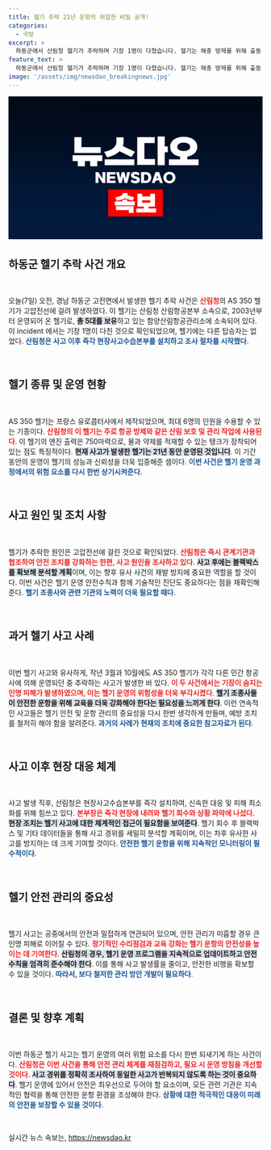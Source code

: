 ```yaml
---
title: 헬기 추락 21년 운항의 위험한 비밀 공개!
categories:
  - 국방
excerpt: >
  하동군에서 산림청 헬기가 추락하며 기장 1명이 다쳤습니다. 헬기는 해충 방제를 위해 출동 중 고압전선에 걸렸고, 사고 원인을 조사 중입니다. 21년 역사의 AS 350 헬기의 안전 문제는 다시 화두에 오르게 될까요?
feature_text: >
  하동군에서 산림청 헬기가 추락하며 기장 1명이 다쳤습니다. 헬기는 해충 방제를 위해 출동 중 고압전선에 걸렸고, 사고 원인을 조사 중입니다. 21년 역사의 AS 350 헬기의 안전 문제는 다시 화두에 오르게 될까요?
image: '/assets/img/newsdao_breakingnews.jpg'
---
```


<p><img src="/assets/img/newsdao_breakingnews.jpg" alt="pcversion 속보" /></p>

<h2 data-ke-size="size26">하동군 헬기 추락 사건 개요</h2>

<p data-ke-size="size16">&nbsp;</p>

<p>오늘(7일) 오전, 경남 하동군 고전면에서 발생한 헬기 추락 사건은 <b><span style="color: #ee2323;">산림청</span></b>의 AS 350 헬기가 고압전선에 걸려 발생하였다. 이 헬기는 산림청 산림항공본부 소속으로, 2003년부터 운영되어 온 헬기로, <b><span style="background-color: #21538527;">총 5대를 보유</span></b>하고 있는 함양산림항공관리소에 소속되어 있다. 이 incident 에서는 기장 1명이 다친 것으로 확인되었으며, 헬기에는 다른 탑승자는 없었다. <b><span style="color: #1a5490;">산림청은 사고 이후 즉각 현장사고수습본부를 설치하고 조사 절차를 시작했다</span></b>.</p></p>

<p data-ke-size="size16">&nbsp;</p>

<h2 data-ke-size="size26">헬기 종류 및 운영 현황</h2>

<p data-ke-size="size16">&nbsp;</p>

<p>AS 350 헬기는 프랑스 유로콥터사에서 제작되었으며, 최대 6명의 인원을 수용할 수 있는 기종이다. <b><span style="color: #ee2323;">산림청의 이 헬기는 주로 항공 방제와 같은 산림 보호 및 관리 작업에 사용된다</span></b>. 이 헬기의 엔진 출력은 750마력으로, 물과 약제를 적재할 수 있는 탱크가 장착되어 있는 점도 특징적이다. <b><span style="background-color: #21538527;">현재 사고가 발생한 헬기는 21년 동안 운영된 것입니다</span></b>. 이 기간 동안의 운영이 헬기의 성능과 신뢰성을 더욱 입증해준 셈이다. <b><span style="color: #1a5490;">이번 사건은 헬기 운영 과정에서의 위험 요소를 다시 한번 상기시켜준다</span></b>.</p></p>

<p data-ke-size="size16">&nbsp;</p>

<h2 data-ke-size="size26">사고 원인 및 조치 사항</h2>

<p data-ke-size="size16">&nbsp;</p>

<p>헬기가 추락한 원인은 고압전선에 걸린 것으로 확인되었다. <b><span style="color: #ee2323;">산림청은 즉시 관계기관과 협조하여 안전 조치를 강화하는 한편, 사고 원인을 조사하고 있다</span></b>. <b><span style="background-color: #21538527;">사고 후에는 블랙박스를 확보해 분석할 계획</span></b>이며, 이는 향후 유사 사건의 재발 방지에 중요한 역할을 할 것이다.  이번 사건은 헬기 운영 안전수칙과 함께 기술적인 진단도 중요하다는 점을 재확인해준다. <b><span style="color: #1a5490;">헬기 조종사와 관련 기관의 노력이 더욱 필요할 때다</span></b>.</p></p>

<p data-ke-size="size16">&nbsp;</p>

<h2 data-ke-size="size26">과거 헬기 사고 사례</h2>

<p data-ke-size="size16">&nbsp;</p>

<p>이번 헬기 사고와 유사하게, 작년 3월과 10월에도 AS 350 헬기가 각각 다른 민간 항공사에 의해 운영되던 중 추락하는 사고가 발생한 바 있다. <b><span style="color: #ee2323;">이 두 사건에서는 기장이 숨지는 인명 피해가 발생하였으며, 이는 헬기 운영의 위험성을 더욱 부각시켰다</span></b>. <b><span style="background-color: #21538527;">헬기 조종사들이 안전한 운항을 위해 교육을 더욱 강화해야 한다는 필요성을 느끼게 한다</span></b>. 이런 연속적인 사고들은 헬기 안전 및 운항 관리의 중요성을 다시 한번 생각하게 만들며, 예방 조치를 철저히 해야 함을 알려준다. <b><span style="color: #1a5490;">과거의 사례가 현재의 조치에 중요한 참고자료가 된다</span></b>.</p></p>

<p data-ke-size="size16">&nbsp;</p>

<h2 data-ke-size="size26">사고 이후 현장 대응 체계</h2>

<p data-ke-size="size16">&nbsp;</p>

<p>사고 발생 직후, 산림청은 현장사고수습본부를 즉각 설치하여, 신속한 대응 및 피해 최소화를 위해 힘쓰고 있다. <b><span style="color: #ee2323;">본부장은 즉각 현장에 내려와 헬기 회수와 상황 파악에 나섰다</span></b>. <b><span style="background-color: #21538527;">현장 조치는 헬기 사고에 대한 체계적인 접근이 필요함을 보여준다</span></b>. 헬기 회수 후 블랙박스 및 기타 데이터들을 통해 사고 경위를 세밀히 분석할 계획이며, 이는 차후 유사한 사고를 방지하는 데 크게 기여할 것이다. <b><span style="color: #1a5490;">안전한 헬기 운항을 위해 지속적인 모니터링이 필수적이다</span></b>.</p></p>

<p data-ke-size="size16">&nbsp;</p>

<h2 data-ke-size="size26">헬기 안전 관리의 중요성</h2>

<p data-ke-size="size16">&nbsp;</p>

<p>헬기 사고는 공중에서의 안전과 밀접하게 연관되어 있으며, 안전 관리가 미흡할 경우 큰 인명 피해로 이어질 수 있다. <b><span style="color: #ee2323;">정기적인 수리점검과 교육 강화는 헬기 운항의 안전성을 높이는 데 기여한다</span></b>. <b><span style="background-color: #21538527;">산림청의 경우, 헬기 운영 프로그램을 지속적으로 업데이트하고 안전 수칙을 엄격히 준수해야 한다</span></b>. 이를 통해 사고 발생률을 줄이고, 안전한 비행을 확보할 수 있을 것이다. <b><span style="color: #1a5490;">따라서, 보다 철저한 관리 방안 개발이 필요하다</span></b>.</p></p>

<p data-ke-size="size16">&nbsp;</p>

<h2 data-ke-size="size26">결론 및 향후 계획</h2>

<p data-ke-size="size16">&nbsp;</p>

<p>이번 하동군 헬기 사고는 헬기 운영의 여러 위험 요소를 다시 한번 되새기게 하는 사건이다. <b><span style="color: #ee2323;">산림청은 이번 사건을 통해 안전 관리 체계를 재점검하고, 필요 시 운영 방침을 개선할 것이다</span></b>. <b><span style="background-color: #21538527;">사고 경위를 정확히 조사하여 동일한 사고가 반복되지 않도록 하는 것이 중요하다</span></b>. 헬기 운영에 있어서 안전은 최우선으로 두어야 할 요소이며, 모든 관련 기관은 지속적인 협력을 통해 안전한 운항 환경을 조성해야 한다. <b><span style="color: #1a5490;">상황에 대한 적극적인 대응이 미래의 안전을 보장할 수 있을 것이다</span></b>.</p> </p>

<p data-ke-size="size16">&nbsp;</p>
실시간 뉴스 속보는, <a href="https://newsdao.kr" rel="dofollow">https://newsdao.kr</a>



